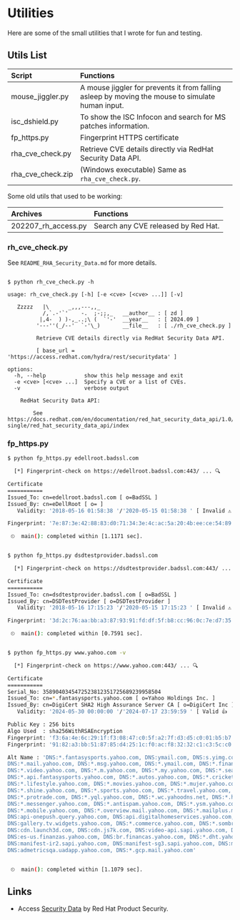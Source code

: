 # Utilities
Here are some of the small utilities that I wrote for fun and testing. 

## Utils List

| Script | Functions |
| :----- | :-------- |
| mouse_jiggler.py | A mouse jiggler for prevents it from falling asleep by moving the mouse to simulate human input. |
| isc_dshield.py | To show the ISC Infocon and search for MS patches information. |
| fp_https.py | Fingerprint HTTPS certificate |
| rha_cve_check.py | Retrieve CVE details directly via RedHat Security Data API. |
| rha_cve_check.zip | (Windows executable) Same as `rha_cve_check.py`. |

Some old utils that used to be working:

| Archives | Functions |
| :------- | :-------- |
| 202207_rh_access.py | Search any CVE released by Red Hat. |

### rh_cve_check.py

See `README_RHA_Security_Data.md` for more details.

```console

$ python rh_cve_check.py -h 

usage: rh_cve_check.py [-h] [-e <cve> [<cve> ...]] [-v]

   Zzzzz   |\      _,,,---,,_
           /,`.-'`'    -.  ;-;;,_   __author__ : [ zd ]
          |,4-  ) )-,_..;\ (  `'-'  __year__   : [ 2024.09 ]
         '---''(_/--'  `-'\_)       __file__   : [ ./rh_cve_check.py ]

         Retrieve CVE details directly via RedHat Security Data API.

         [ base_url = 'https://access.redhat.com/hydra/rest/securitydata' ]

options:
  -h, --help            show this help message and exit
  -e <cve> [<cve> ...]  Specify a CVE or a list of CVEs.
  -v                    verbose output

    RedHat Security Data API:

        See https://docs.redhat.com/en/documentation/red_hat_security_data_api/1.0/html-single/red_hat_security_data_api/index

```

### fp_https.py

```bash
$ python fp_https.py edellroot.badssl.com

  [*] Fingerprint-check on https://edellroot.badssl.com:443/ ... 🔍

Certificate
===========
Issued_To: cn=edellroot.badssl.com [ o=BadSSL ]
Issued_By: cn=eDellRoot [ o= ]
   Validity: '2018-05-16 01:58:38 '/'2020-05-15 01:58:38 ' [ Invalid ⚠  ]

Fingerprint: '7e:87:3e:42:88:83:d0:71:34:3e:4c:ac:5a:20:4b:ee:ce:54:89:e0' 👍 [SHA1]

 ⏲  main(): completed within [1.1171 sec].


$ python fp_https.py dsdtestprovider.badssl.com

  [*] Fingerprint-check on https://dsdtestprovider.badssl.com:443/ ... 🔍

Certificate
===========
Issued_To: cn=dsdtestprovider.badssl.com [ o=BadSSL ]
Issued_By: cn=DSDTestProvider [ o=DSDTestProvider ]
   Validity: '2018-05-16 17:15:23 '/'2020-05-15 17:15:23 ' [ Invalid ⚠  ]

Fingerprint: '3d:2c:76:aa:bb:a3:87:93:91:fd:df:5f:b8:cc:96:0c:7e:d7:35:74' 👍 [SHA1]

 ⏲  main(): completed within [0.7591 sec].


$ python fp_https.py www.yahoo.com -v

  [*] Fingerprint-check on https://www.yahoo.com:443/ ... 🔍

Certificate
===========
Serial_No: 3589040345472523812351725689239958504
Issued_To: cn=*.fantasysports.yahoo.com [ o=Yahoo Holdings Inc. ]
Issued_By: cn=DigiCert SHA2 High Assurance Server CA [ o=DigiCert Inc ]
   Validity: '2024-05-30 00:00:00 '/'2024-07-17 23:59:59 ' [ Valid 👍  ]

Public Key : 256 bits
Algo Used  : sha256WithRSAEncryption
Fingerprint: 'f3:6a:4e:6c:29:1f:f3:08:47:c0:5f:a2:7f:d3:d5:c0:01:b5:b7:3f' 👍 [SHA1]
Fingerprint: '91:82:a3:bb:51:87:85:d4:25:1c:f0:ac:f8:32:32:c1:c3:5c:c0:95:9f:06:01:38:d2:b4:7d:98:b0:80:04:ef' 👍 [SHA256]

Alt Name : 'DNS:*.fantasysports.yahoo.com, DNS:ymail.com, DNS:s.yimg.com, DNS:*.yahoo.com, DNS:*.calendar.yahoo.com, DNS:*.groups.yahoo.com,
DNS:*.mail.yahoo.com, DNS:*.msg.yahoo.com, DNS:*.ymail.com, DNS:*.finance.yahoo.com, DNS:*.news.yahoo.com, DNS:de.nachrichten.yahoo.com,
DNS:*.video.yahoo.com, DNS:*.m.yahoo.com, DNS:*.my.yahoo.com, DNS:*.search.yahoo.com, DNS:*.secure.yahoo.com, DNS:*.yahooapis.com, DNS:*.mg.mail.yahoo.com,
DNS:*.api.fantasysports.yahoo.com, DNS:*.autos.yahoo.com, DNS:*.cricket.yahoo.com, DNS:*.football.fantasysports.yahoo.com, DNS:*.games.yahoo.com,
DNS:*.lifestyle.yahoo.com, DNS:*.movies.yahoo.com, DNS:*.mujer.yahoo.com, DNS:*.music.yahoo.com, DNS:*.safely.yahoo.com, DNS:*.screen.yahoo.com,
DNS:*.shine.yahoo.com, DNS:*.sports.yahoo.com, DNS:*.travel.yahoo.com, DNS:*.tv.yahoo.com, DNS:*.weather.yahoo.com, DNS:*.notepad.yahoo.com,
DNS:*.protrade.com, DNS:*.yql.yahoo.com, DNS:*.wc.yahoodns.net, DNS:*.help.yahoo.com, DNS:*.celebrity.yahoo.com, DNS:*.ybp.yahoo.com, DNS:*.geo.yahoo.com,
DNS:*.messenger.yahoo.com, DNS:*.antispam.yahoo.com, DNS:*.ysm.yahoo.com, DNS:video.media.yql.yahoo.com, DNS:*.tripod.yahoo.com, DNS:*.iris.yahoo.com,
DNS:*.mobile.yahoo.com, DNS:*.overview.mail.yahoo.com, DNS:*.mailplus.mail.yahoo.com, DNS:*.xobni.yahoo.com, DNS:onepush.query.yahoo.com,
DNS:api-onepush.query.yahoo.com, DNS:api.digitalhomeservices.yahoo.com, DNS:commsdata.api.yahoo.com, DNS:*.commsdata.api.yahoo.com,
DNS:gallery.tv.widgets.yahoo.com, DNS:*.commerce.yahoo.com, DNS:*.sombrero.yahoo.net, DNS:*.tw.campaign.yahoo.com, DNS:*.dispatcher.yahoo.com,
DNS:cdn.launch3d.com, DNS:cdn.js7k.com, DNS:video-api.sapi.yahoo.com, DNS:manifest.sapi.yahoo.com, DNS:*.vto.commerce.yahoo.com,
DNS:es-us.finanzas.yahoo.com, DNS:br.financas.yahoo.com, DNS:*.dht.yahoo.com, DNS:manifest-bf1.sapi.yahoo.com, DNS:manifest-gq1.sapi.yahoo.com,
DNS:manifest-ir2.sapi.yahoo.com, DNS:manifest-sg3.sapi.yahoo.com, DNS:manifest-ne1.sapi.yahoo.com, DNS:admetrics.uadapp.yahoo.com,
DNS:admetricsqa.uadapp.yahoo.com, DNS:*.gcp.mail.yahoo.com'


 ⏲  main(): completed within [1.1079 sec].

```

<!--
## Screenshots

![rh_access.py](screenshots/RH_Access.png)
-->

## Links

 - Access [Security Data](https://access.redhat.com/security/data/) by Red Hat Product Security.

